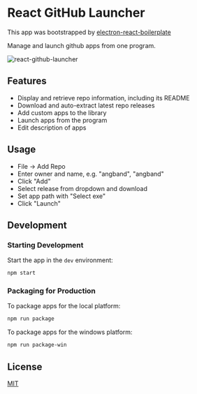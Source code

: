 
# React GitHub Launcher

This app was bootstrapped by [electron-react-boilerplate](https://github.com/electron-react-boilerplate/electron-react-boilerplate)

Manage and launch github apps from one program.

![react-github-launcher](https://user-images.githubusercontent.com/27314018/147320877-6380cb29-7aeb-44c4-9ff5-6b5c722c9123.png)

## Features

- Display and retrieve repo information, including its README 
- Download and auto-extract latest repo releases
- Add custom apps to the library
- Launch apps from the program
- Edit description of apps 

## Usage

- File -> Add Repo
- Enter owner and name, e.g. "angband", "angband"
- Click "Add"
- Select release from dropdown and download
- Set app path with "Select exe"
- Click "Launch"


## Development

### Starting Development

Start the app in the `dev` environment:

```bash
npm start
```

### Packaging for Production

To package apps for the local platform:

```bash
npm run package
```

To package apps for the windows platform:

```bash
npm run package-win
```




## License

[MIT](https://github.com/jo-ho/react-github-launcher/blob/master/LICENSE)
